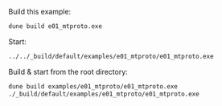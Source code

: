 Build this example:

```sh
dune build e01_mtproto.exe
```

Start:

```sh
../../_build/default/examples/e01_mtproto/e01_mtproto.exe
```

Build & start from the root directory:

```sh
dune build examples/e01_mtproto/e01_mtproto.exe
./_build/default/examples/e01_mtproto/e01_mtproto.exe
```
